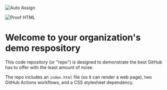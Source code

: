 ![Auto Assign](https://github.com/Yahya6nb/demo-repository/actions/workflows/auto-assign.yml/badge.svg)

![Proof HTML](https://github.com/Yahya6nb/demo-repository/actions/workflows/proof-html.yml/badge.svg)

# Welcome to your organization's demo respository
This code repository (or "repo") is designed to demonstrate the best GitHub has to offer with the least amount of noise.

The repo includes an `index.html` file (so it can render a web page), two GitHub Actions workflows, and a CSS stylesheet dependency.
